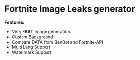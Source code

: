 # Fortnite Image Leaks generator

**Features:**
- Very **FAST** Image generation.
- Custom Background
- Compare DATA from BenBot and Fortnite-API
- Multi Lang Support
- Watermark Support


